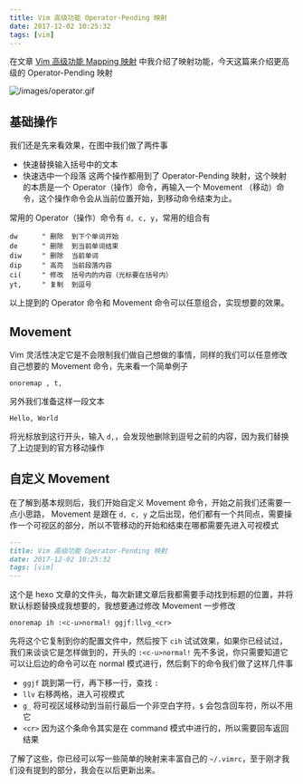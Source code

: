 ```yaml
---
title: Vim 高级功能 Operator-Pending 映射
date: 2017-12-02 10:25:32
tags: [vim]
---
```


在文章 [Vim 高级功能 Mapping 映射](/2017/12/01/vim-mappings/) 中我介绍了映射功能，今天这篇来介绍更高级的 Operator-Pending 映射
<!-- more --><!-- toc -->
![/images/operator.gif](/images/operator.gif)

## 基础操作
我们还是先来看效果，在图中我们做了两件事
- 快速替换输入括号中的文本
- 快速选中一个段落
这两个操作都用到了 Operator-Pending 映射，这个映射的本质是一个 Operator（操作）命令，再输入一个 Movement （移动）命令，这个操作命令会从当前位置开始，到移动命令结束为止。

常用的 Operator（操作）命令有 `d, c, y`，常用的组合有
```vim
dw      " 删除  到下个单词开始
de      " 删除  到当前单词结束
diw     " 删除  当前单词
dip     " 高亮  当前段落内容
ci(     " 修改  括号内的内容（光标要在括号内）
yt,     " 复制  到逗号
```
以上提到的 Operator 命令和 Movement 命令可以任意组合，实现想要的效果。

## Movement
Vim 灵活性决定它是不会限制我们做自己想做的事情，同样的我们可以任意修改自己想要的 Movement 命令，先来看一个简单例子
```vim
onoremap , t,
```
另外我们准备这样一段文本
```vim
Hello, World
```
将光标放到这行开头，输入 `d,`，会发现他删除到逗号之前的内容，因为我们替换了上边提到的官方移动操作

## 自定义 Movement
在了解到基本规则后，我们开始自定义 Movement 命令，开始之前我们还需要一点小思路， Movement 是跟在 `d, c, y` 之后出现，他们都有一个共同点，需要操作一个可视区的部分，所以不管移动的开始和结束在哪都需要先进入可视模式

```markdown
---
title: Vim 高级功能 Operator-Pending 映射
date: 2017-12-02 10:25:32
tags: [vim]
---
```

这个是 hexo 文章的文件头，每次新建文章后我都需要手动找到标题的位置，并将默认标题替换成我想要的，我想要通过修改 Movement 一步修改
```vim
onoremap ih :<c-u>normal! ggjf:llvg_<cr>
```
先将这个它复制到你的配置文件中，然后按下 `cih` 试试效果，如果你已经试过，我们来谈谈它是怎样做到的，开头的 `:<c-u>normal!` 先不多说，你只需要知道它可以让后边的命令可以在 normal 模式进行，然后剩下的命令我们做了这样几件事
- `ggjf` 跳到第一行，再下移一行，查找 `:`
- `llv` 右移两格，进入可视模式
- `g_` 将可视区域移动到当前行最后一个非空白字符，`$` 会包含回车符，所以不用它
- `<cr>` 因为这个条命令其实是在 command 模式中进行的，所以需要回车返回结果

了解了这些，你已经可以写一些简单的映射来丰富自己的 `~/.vimrc`，至于刚才我们没有提到的部分，我会在以后更新出来。
